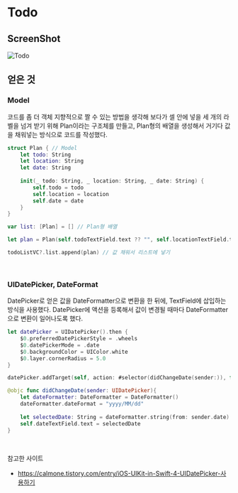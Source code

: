 # Todo
## ScreenShot
![Todo](https://user-images.githubusercontent.com/57670228/112278090-cb2b7180-8cc5-11eb-9e87-4a1cc98b9254.gif)
## 얻은 것
### Model
코드를 좀 더 객체 지향적으로 짤 수 있는 방법을 생각해 보다가
셀 안에 넣을 세 개의 라벨을 넘겨 받기 위해 Plan이라는 구조체를 만들고, 
Plan형의 배열을 생성해서 거기다 값을 채워넣는 방식으로 코드를 작성했다.
```swift
struct Plan { // Model
    let todo: String
    let location: String
    let date: String
    
    init(_ todo: String, _ location: String, _ date: String) {
        self.todo = todo
        self.location = location
        self.date = date
    }
}

var list: [Plan] = [] // Plan형 배열

let plan = Plan(self.todoTextField.text ?? "", self.locationTextField.text ?? "", self.dateTextField.text ?? "")

todoListVC?.list.append(plan) // 값 채워서 리스트에 넣기
```
</br>

### UIDatePicker, DateFormat
DatePicker로 얻은 값을 DateFormatter으로 변환을 한 뒤에, TextField에 삽입하는 방식을 사용했다.
DatePicker에 액션을 등록해서 값이 변경될 때마다 DateFormatter으로 변환이 일어나도록 했다.
```swift
let datePicker = UIDatePicker().then {
    $0.preferredDatePickerStyle = .wheels
    $0.datePickerMode = .date
    $0.backgroundColor = UIColor.white
    $0.layer.cornerRadius = 5.0
}

datePicker.addTarget(self, action: #selector(didChangeDate(sender:)), for: .valueChanged)

@objc func didChangeDate(sender: UIDatePicker){
    let dateFormatter: DateFormatter = DateFormatter()
    dateFormatter.dateFormat = "yyyy/MM/dd"
    
    let selectedDate: String = dateFormatter.string(from: sender.date)
    self.dateTextField.text = selectedDate
}
```  
</br>

참고한 사이트
*  <https://calmone.tistory.com/entry/iOS-UIKit-in-Swift-4-UIDatePicker-사용하기>
